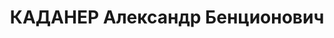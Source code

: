---
title: КАДАНЕР Александр Бенционович
description: 'Род. в 1905, г. Николаев, еврей, обр.: экономист, б/п. Проживал: г.
  Харьков, ул. Артема, 9/11, кв. 9. Техник по приемке кап.работ в Харьков.Водоканалтресте

  Арестован УНКВД по Харьков.обл 15.10.1937. Обв. по ст. 54-7, 8, 11 УК УССР. Приговор:
  ВК ВС СССР, 05.12.1937 – ВМН с конфискацией имущества. Расстрелян 06.12.1937, г.Харьков.

  Реабилитирован ВК ВС СССР 23.11.1937'
---